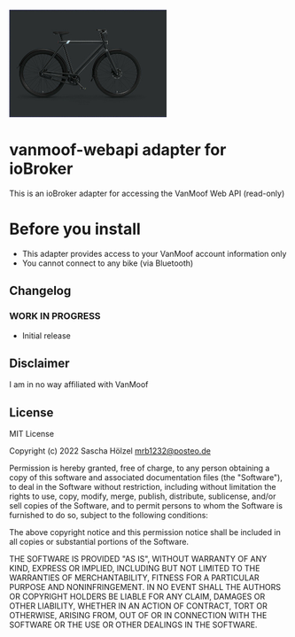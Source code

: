 ![Logo](admin/vanmoof-s3.png)

# vanmoof-webapi adapter for ioBroker

This is an ioBroker adapter for accessing the VanMoof Web API (read-only)

# Before you install

* This adapter provides access to your VanMoof account information only
* You cannot connect to any bike (via Bluetooth)

## Changelog

### **WORK IN PROGRESS**

* Initial release

## Disclaimer

I am in no way affiliated with VanMoof

## License

MIT License

Copyright (c) 2022 Sascha Hölzel <mrb1232@posteo.de>

Permission is hereby granted, free of charge, to any person obtaining a copy
of this software and associated documentation files (the "Software"), to deal
in the Software without restriction, including without limitation the rights
to use, copy, modify, merge, publish, distribute, sublicense, and/or sell
copies of the Software, and to permit persons to whom the Software is
furnished to do so, subject to the following conditions:

The above copyright notice and this permission notice shall be included in all
copies or substantial portions of the Software.

THE SOFTWARE IS PROVIDED "AS IS", WITHOUT WARRANTY OF ANY KIND, EXPRESS OR
IMPLIED, INCLUDING BUT NOT LIMITED TO THE WARRANTIES OF MERCHANTABILITY,
FITNESS FOR A PARTICULAR PURPOSE AND NONINFRINGEMENT. IN NO EVENT SHALL THE
AUTHORS OR COPYRIGHT HOLDERS BE LIABLE FOR ANY CLAIM, DAMAGES OR OTHER
LIABILITY, WHETHER IN AN ACTION OF CONTRACT, TORT OR OTHERWISE, ARISING FROM,
OUT OF OR IN CONNECTION WITH THE SOFTWARE OR THE USE OR OTHER DEALINGS IN THE
SOFTWARE.